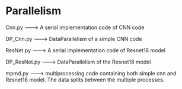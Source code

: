 # Parallelism

Cnn.py ---> A serial implementation code of CNN code

DP_Cnn.py ---> DataParallelism of a simple CNN code

ResNet.py ---> A serial implementation code of Resnet18 model

DP_ResNet.py ---> DataParallelism of the Resnet18 model

mpmd.py ---> multiprocessing code containing both simple cnn and Resnet18 model. The data splits between the multiple processes.
